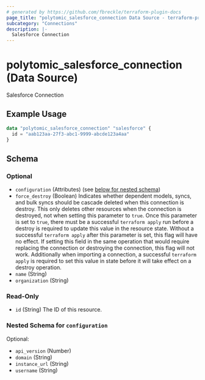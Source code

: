 ```yaml
---
# generated by https://github.com/fbreckle/terraform-plugin-docs
page_title: "polytomic_salesforce_connection Data Source - terraform-provider-polytomic"
subcategory: "Connections"
description: |-
  Salesforce Connection
---
```


# polytomic_salesforce_connection (Data Source)

Salesforce Connection

## Example Usage

```terraform
data "polytomic_salesforce_connection" "salesforce" {
  id = "aab123aa-27f3-abc1-9999-abcde123a4aa"
}
```

<!-- schema generated by tfplugindocs -->
## Schema

### Optional

- `configuration` (Attributes) (see [below for nested schema](#nestedatt--configuration))
- `force_destroy` (Boolean) Indicates whether dependent models, syncs, and bulk syncs should be cascade deleted when this connection is destroy. This only deletes other resources when the connection is destroyed, not when setting this parameter to `true`. Once this parameter is set to `true`, there must be a successful `terraform apply` run before a destroy is required to update this value in the resource state. Without a successful `terraform apply` after this parameter is set, this flag will have no effect. If setting this field in the same operation that would require replacing the connection or destroying the connection, this flag will not work. Additionally when importing a connection, a successful `terraform apply` is required to set this value in state before it will take effect on a destroy operation.
- `name` (String)
- `organization` (String)

### Read-Only

- `id` (String) The ID of this resource.

<a id="nestedatt--configuration"></a>
### Nested Schema for `configuration`

Optional:

- `api_version` (Number)
- `domain` (String)
- `instance_url` (String)
- `username` (String)


